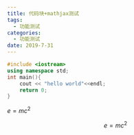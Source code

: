```yaml
---
title: 代码块+mathjax测试
tags: 
  - 功能测试
categories:
  - 功能测试
date: 2019-7-31
---
```


```c++
#include <iostream>
using namespace std;
int main(){
    cout << "hello world"<<endl;
    return 0;
}
```

$e=mc^{2}$

$$e=mc^{2}$$
